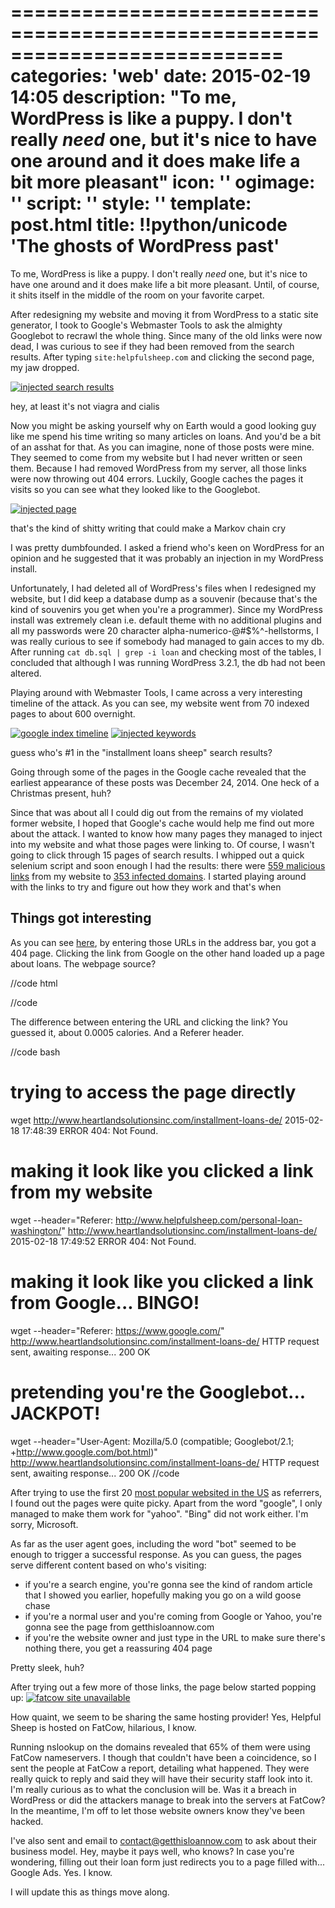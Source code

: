===========================================================================
categories: 'web'
date: 2015-02-19 14:05
description: "To me, WordPress is like a puppy. I don't really *need* one, but it's nice to have one around and it does make life a bit more pleasant"
icon: ''
ogimage: ''
script: ''
style: ''
template: post.html
title: !!python/unicode 'The ghosts of WordPress past'
===========================================================================

To me, WordPress is like a puppy. I don't really *need* one, but it's nice to have one around and it does make life a bit more pleasant. Until, of course, it shits itself in the middle of the room on your favorite carpet.

After redesigning my website and moving it from WordPress to a static site generator, I took to Google's Webmaster Tools to ask the almighty Googlebot to recrawl the whole thing. Since many of the old links were now dead, I was curious to see if they had been removed from the search results. After typing `site:helpfulsheep.com` and clicking the second page, my jaw dropped.

<a href="injected-search-results.png"><img class="img-full" src="injected-search-results.png" alt="injected search results"></a>

<p class="caption">hey, at least it's not viagra and cialis</p>

Now you might be asking yourself why on Earth would a good looking guy like me spend his time writing so many articles on loans. And you'd be a bit of an asshat for that. As you can imagine, none of those posts were mine. They seemed to come from my website but I had never written or seen them. Because I had removed WordPress from my server, all those links were now throwing out 404 errors. Luckily, Google caches the pages it visits so you can see what they looked like to the Googlebot.

<a href="injected-page.png"><img class="img-full" src="injected-page.png" alt="injected page"></a>

<p class="caption">that's the kind of shitty writing that could make a Markov chain cry</p>

I was pretty dumbfounded. I asked a friend who's keen on WordPress for an opinion and he suggested that it was probably an injection in my WordPress install.

Unfortunately, I had deleted all of WordPress's files when I redesigned my website, but I did keep a database dump as a souvenir (because that's the kind of souvenirs you get when you're a programmer). Since my WordPress install was extremely clean i.e. default theme with no additional plugins and all my passwords were 20 character alpha-numerico-@#$%^-hellstorms, I was really curious to see if somebody had managed to gain acces to my db. After running `cat db.sql | grep -i loan` and checking most of the tables, I concluded that although I was running WordPress 3.2.1, the db had not been altered.

Playing around with Webmaster Tools, I came across a very interesting timeline of the attack. As you can see, my website went from 70 indexed pages to about 600 overnight.

<div class="img-container">
  <a href="google-index-timeline.png"><img src="google-index-timeline.png" alt="google index timeline"></a>
  <a href="injected-keywords.png"><img src="injected-keywords.png" alt="injected keywords"></a>
</div>

<p class="caption">guess who's #1 in the "installment loans sheep" search results?</p>

Going through some of the pages in the Google cache revealed that the earliest appearance of these posts was December 24, 2014. One heck of a Christmas present, huh?

Since that was about all I could dig out from the remains of my violated former website, I hoped that Google's cache would help me find out more about the attack. I wanted to know how many pages they managed to inject into my website and what those pages were linking to. Of course, I wasn't going to click through 15 pages of search results. I whipped out a quick selenium script and soon enough I had the results: there were [559 malicious links](malicious-links.txt) from my website to [353 infected domains](infected-domains.txt). I started playing around with the links to try and figure out how they work and that's when



## Things got interesting ##

As you can see [here](referer-header.gif), by entering those URLs in the address bar, you got a 404 page. Clicking the link from Google on the other hand loaded up a page about loans. The webpage source?

//code html
<frameset rows="*,0" framespacing="0" border="0" frameborder="NO">
  <frame src="http://getthisloannow.com/in.php?mk=no+documents+cash+loans+online&p=NEW_19" noresize="" scrolling="auto">
</frameset>
//code

The difference between entering the URL and clicking the link? You guessed it, about 0.0005 calories. And a Referer header.

//code bash
# trying to access the page directly
wget http://www.heartlandsolutionsinc.com/installment-loans-de/
2015-02-18 17:48:39 ERROR 404: Not Found.

# making it look like you clicked a link from my website
wget --header="Referer: http://www.helpfulsheep.com/personal-loan-washington/" http://www.heartlandsolutionsinc.com/installment-loans-de/
2015-02-18 17:49:52 ERROR 404: Not Found.

# making it look like you clicked a link from Google... BINGO!
wget --header="Referer: https://www.google.com/" http://www.heartlandsolutionsinc.com/installment-loans-de/
HTTP request sent, awaiting response... 200 OK


# pretending you're the Googlebot... JACKPOT!
wget --header="User-Agent: Mozilla/5.0 (compatible; Googlebot/2.1; +http://www.google.com/bot.html)" http://www.heartlandsolutionsinc.com/installment-loans-de/
HTTP request sent, awaiting response... 200 OK
//code

After trying to use the first 20 [most popular websited in the US](http://www.alexa.com/topsites/countries/US) as referrers, I found out the pages were quite picky. Apart from the word "google", I only managed to make them work for "yahoo". "Bing" did not work either. I'm sorry, Microsoft.

As far as the user agent goes, including the word "bot" seemed to be enough to trigger a successful response. As you can guess, the pages serve different content based on who's visiting:

* if you're a search engine, you're gonna see the kind of random article that I showed you earlier, hopefully making you go on a wild goose chase
* if you're a normal user and you're coming from Google or Yahoo, you're gonna see the page from getthisloannow.com
* if you're the website owner and just type in the URL to make sure there's nothing there, you get a reassuring 404 page

Pretty sleek, huh?



After trying out a few more of those links, the page below started popping up:
<a href="fatcow-site-unavailable.png"><img class="img-full" src="fatcow-site-unavailable.png" alt="fatcow site unavailable"></a>

How quaint, we seem to be sharing the same hosting provider! Yes, Helpful Sheep is hosted on FatCow, hilarious, I know.

Running nslookup on the domains revealed that 65% of them were using FatCow nameservers. I though that couldn't have been a coincidence, so I sent the people at FatCow a report, detailing what happened. They were really quick to reply and said they will have their security staff look into it. I'm really curious as to what the conclusion will be. Was it a breach in WordPress or did the attackers manage to break into the servers at FatCow? In the meantime, I'm off to let those website owners know they've been hacked.

I've also sent and email to contact@getthisloannow.com to ask about their business model. Hey, maybe it pays well, who knows? In case you're wondering, filling out their loan form just redirects you to a page filled with... Google Ads. Yes. I know.

I will update this as things move along.
